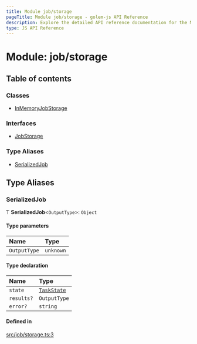 ```yaml
---
title: Module job/storage
pageTitle: Module job/storage - golem-js API Reference
description: Explore the detailed API reference documentation for the Module job/storage within the golem-js SDK for the Golem Network.
type: JS API Reference
---
```

# Module: job/storage

## Table of contents

### Classes

- [InMemoryJobStorage](../classes/job_storage.InMemoryJobStorage)

### Interfaces

- [JobStorage](../interfaces/job_storage.JobStorage)

### Type Aliases

- [SerializedJob](job_storage#serializedjob)

## Type Aliases

### SerializedJob

Ƭ **SerializedJob**\<`OutputType`\>: `Object`

#### Type parameters

| Name | Type |
| :------ | :------ |
| `OutputType` | `unknown` |

#### Type declaration

| Name | Type |
| :------ | :------ |
| `state` | [`TaskState`](../enums/task_task.TaskState) |
| `results?` | `OutputType` |
| `error?` | `string` |

#### Defined in

[src/job/storage.ts:3](https://github.com/golemfactory/golem-js/blob/49297d9/src/job/storage.ts#L3)
